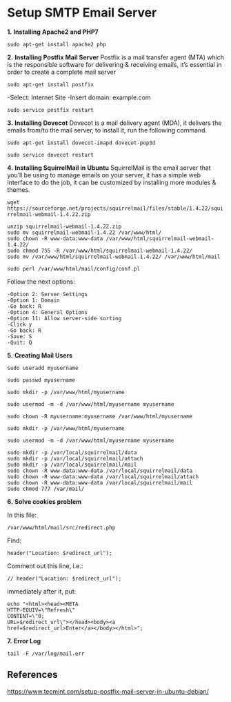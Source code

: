 # Setup SMTP Email Server 

**1.** **Installing Apache2 and PHP7**

``` sudo apt-get install apache2 php ```

**2.** **Installing Postfix Mail Server**
Postfix is a mail transfer agent (MTA) which is the responsible software for delivering & receiving emails, it’s essential in order to create a complete mail server

``` sudo apt-get install postfix ```

  -Select: Internet Site
  -Insert domain: example.com

``` sudo service postfix restart ```

**3.** **Installing Dovecot**
Dovecot is a mail delivery agent (MDA), it delivers the emails from/to the mail server, to install it, run the following command.

``` sudo apt-get install dovecot-imapd dovecot-pop3d ```

``` sudo service dovecot restart ```

**4.** **Installing SquirrelMail in Ubuntu**
SquirrelMail is the email server that you’ll be using to manage emails on your server, it has a simple web interface to do the job, it can be customized by installing more modules & themes.

``` wget https://sourceforge.net/projects/squirrelmail/files/stable/1.4.22/squirrelmail-webmail-1.4.22.zip ```

    unzip squirrelmail-webmail-1.4.22.zip
    sudo mv squirrelmail-webmail-1.4.22 /var/www/html/ 
    sudo chown -R www-data:www-data /var/www/html/squirrelmail-webmail-1.4.22/ 
    sudo chmod 755 -R /var/www/html/squirrelmail-webmail-1.4.22/  
    sudo mv /var/www/html/squirrelmail-webmail-1.4.22/ /var/www/html/mail

``` sudo perl /var/www/html/mail/config/conf.pl ```

Follow the next options:

    -Option 2: Server Settings
    -Option 1: Domain
    -Go back: R
    -Option 4: General Options
    -Option 11: Allow server-side sorting
    -Click y
    -Go back: R
    -Save: S
    -Quit: Q

**5.** **Creating Mail Users**

``` sudo useradd myusername ```

``` sudo passwd myusername ```

``` sudo mkdir -p /var/www/html/myusername ```

``` sudo usermod -m -d /var/www/html/myusername myusername ```

``` sudo chown -R myusername:myusername /var/www/html/myusername ```

``` sudo mkdir -p /var/www/html/myusername ```

``` sudo usermod -m -d /var/www/html/myusername myusername ```

    sudo mkdir -p /var/local/squirrelmail/data
    sudo mkdir -p /var/local/squirrelmail/attach
    sudo mkdir -p /var/local/squirrelmail/mail
    sudo chown -R www-data:www-data /var/local/squirrelmail/data
    sudo chown -R www-data:www-data /var/local/squirrelmail/attach
    sudo chown -R www-data:www-data /var/local/squirrelmail/mail
    sudo chmod 777 /var/mail/

**6.** **Solve cookies problem**

In this file:

``` /var/www/html/mail/src/redirect.php ```

Find:

``` header("Location: $redirect_url"); ```

Comment out this line, i.e.:

``` // header("Location: $redirect_url"); ```

immediately after it, put:

    echo "<html><head><META
    HTTP-EQUIV=\"Refresh\"
    CONTENT=\"0; 
    URL=$redirect_url\"></head><body><a 
    href=$redirect_url>Enter</a></body></html>";

**7.** **Error Log**

``` tail -F /var/log/mail.err ```

## References
https://www.tecmint.com/setup-postfix-mail-server-in-ubuntu-debian/

